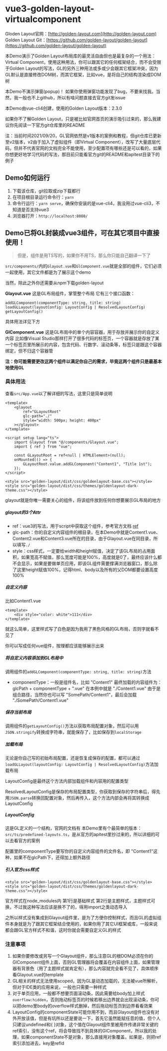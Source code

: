# vue3-golden-layout-virtualcomponent
Gloden Layout官网：[http://golden-layout.com](http://golden-layout.com)
Golden Layout Git：[https://github.com/golden-layout/golden-layout](https://github.com/golden-layout/golden-layout)

本Demo演示了Golden Layout布局库的最灵活自由但也是最复杂的一个用法：Virtual Component，使用这种用法，你可以跟其它的任何框架结合，而不会受限于Golden Layout的写法，GL的另外三种用法或多或少会跟其它框架冲突，因为GL默认是直接修改DOM树，而其它框架，比如vue，是将自己的结构渲染成DOM树

本Demo不演示弹窗(popup)！
如果你使用弹窗功能发现了bug，不要来找我。当然，我一般也不上github，所以有啥问题直接去官方git发issue

本Demo由vue-cli4创建，使用的Golden Layout版本：2.3.0

如果你不了解Golden Layout，只是被比如官网首页的演示吸引过来的，那么我建议你先阅读一下官方git仓库里的README

注：当前时间2021/09/20，GL官网依然是v1版本的案例和教程，但git仓库已更新至v2版本，v2由于加入了虚拟组件（即Virtual Component），改写了大量底层代码，但并不代表官网的文档完全不能使用，至少配置项有哪些还是可以看的，如果你想更好地学习代码的写法，那目前只能看官方git的README和apitest目录下的例子

## Demo如何运行
1. 下载该仓库，git拉取或zip下载都行
2. 在项目根目录运行命令行：`yarn`
3. 命令行运行：`yarn serve`，确保你安装的是vue-cli4，我没用过vue-cli3，不知道是否支持vue3
4. 浏览器打开：`http://localhost:8080/`

## Demo已将GL封装成vue3组件，可在其它项目中直接使用！
> 但是，组件是用TS写的，如果你不用TS，那么你只能自己翻译一下了

`src/components/`内的`Glayout.vue`和`GlComponent.vue`就是全部的组件，它们必须一起使用，其它文件都是为了展示这个demo

当然，除此之外你还需要从npm下载golden-layout

**Glayout.vue**
这是GL布局组件，掌管整个布局
它有三个接口函数：

	addGLComponent(componentType: string, title: string)
	loadGLLayout(layoutConfig: LayoutConfig | ResolvedLayoutConfig)
	getLayoutConfig()

具体用法详见下方

**GlComponent.vue**
这是GL布局中的单个内容容器，用于存放并展示你的自定义内容
比如像Visual Studio那样打开了很多代码的标签页，一个容器就是存放了某一个标签页里所展示的内容，包含代码、行数字、滚动条等，标签只是跟这个容器绑定，但不归这个容器管

**注：你可能需要更改这两个组件以满足你自己的需求，毕竟这两个组件只是最基本地使用GL**

### 具体用法
查看`src/App.vue`以了解详细的写法，这里只是简单说明

	<template>
		<glayout
			ref="GLayoutRoot"
			glc-path="./"
			style="width: 500px; height: 400px"
		></glayout>
	</template>

	<script setup lang="ts">
		import Glayout from "@/components/Glayout.vue";
		import { ref } from "vue";

		const GLayoutRoot = ref<null | HTMLElement>(null);
		onMounted(() => {
			GLayoutRoot.value.addGLComponent("Content1", "Title 1st");
		});
	</script>

	<style src="golden-layout/dist/css/goldenlayout-base.css"></style>
	<style src="golden-layout/dist/css/themes/goldenlayout-dark-theme.css"></style>

glayout就是你唯一需要关心的组件，将该组件放到任何你想要展示GL布局的地方

##### glayout的3个Attr
- ref：vue3的写法，用于script中获取这个组件，参考官方文档 [ref](https://v3.cn.vuejs.org/api/special-attributes.html#ref)
- glc-path：你的自定义内容组件的根目录，在本Demo中就是Content1.vue、Content2.vue和Content3.vue所在的目录，由于Glayout.vue在同目录，所以填写`./`
- style：css样式，一定要给width和height赋值，决定了该GL布局的占用面积，如果宽高不赋值，那么宽度可能是100%，高度就是0了，最终应该什么都不会显示，如果是要做单页应用，即该GL组件需要撑满浏览器窗口，那么除了这里height赋值100%，记得html、body以及所有的父DOM都要设置高度100%

##### 自定义内容
比如Content1.vue

    <template>
        <div style="color: white">111</div>
    </template>

就这么简单，这里样式写了白色是因为我用了黑色风格的GL布局，否则字就看不见了

你可以写成任何vue组件，按理都应该能够展示出来

##### 将自定义内容添加到GL布局中
调用组件的`addGLComponent(componentType: string, title: string)`方法
- componentType：一般是组件名，比如 "Content1"
最终加载的内容组件为：glcPath + componentType + ".vue"
在本例中就是 "./Content1.vue"
由于是组合路径，当然你也可以写 "SomePath/Content1"，最后会加载 "./SomePath/Content1.vue"

##### 保存当前布局
调用组件的`getLayoutConfig()`方法以获取布局配置对象，然后可以用`JSON.stringify`转换成字符串，就能保存了，比如保存到`localStorage`

##### 加载布局
无论是你自己写的初始布局配置，还是恢复成保存的配置，都可以通过`loadGLLayout(layoutConfig: LayoutConfig | ResolvedLayoutConfig)`方法加载布局

LayoutConfig是最终这个方法内部加载组件和内容用的配置类型

ResolvedLayoutConfig是保存的布局配置类型，你获取到保存的字符串后，得先用`JSON.parse`转换回配置对象，然后再传入，这个方法内部会再将其转换成LayoutConfig

##### LayoutConfig
这是GL定义的一个结构，官网的文档有
本Demo里有个最简单的版本：`src/ts/predefined-layouts.ts`，是从官方的apitest里抄过来的，所以详细的可以去看官方的案例

配置里的componentType要写你的自定义内容组件的文件名，即 "Content1"这种，如果不在glcPath下，还得加上额外路径

##### 引入官方css样式

	<style src="golden-layout/dist/css/goldenlayout-base.css"></style>
	<style src="golden-layout/dist/css/themes/goldenlayout-dark-theme.css"></style>

官方样式在node_modules内
第1行是基础样式
第2行是主题样式，主题样式可换，不过我这种写法应该是换不了的，得用import之类动态导入

之所以样式没有集成到Glayout组件里，是为了方便你控制样式，而且GL的虚拟组件本身就是为了跟其它框架结合使用的，如果你用了其它UI框架或库，一般来说都会跟GL官方样式不和谐，这时你就会需要自定义GL的样式

### 注意事项
1. 如果你要修改或另写一个Glayout组件，那么注意GL的根DOM必须在你的GlComponent组件上面，否则GL管理器将会覆盖在内容组件上面，如果管理器有背景色（用了主题样式就肯定有），那么内容就完全看不见了，具体顺序看Glayout.vue的template
2. GL相关的样式无法使用scoped，因为GL是动态加载的，无法被vue所解析，但对于IDE类的应用来说，一般也只需要一种样式
3. 对于单页应用，一般都不想要页面滚动条，因此需要给body加上样式`overflow:hidden`，否则拖动标签页的时候若移出边界就会出现滚动条，你可以把demo里body的overflow样式删掉，然后拖动标签页到边界看看效果
4. LayoutConfig的componentState可能你用不到，而且Glayout组件也没有对外开放该值，但是有坑所以还是要说一下，首先它虽然能赋任意的值，但个人只建议undefined和{ }对象，这个值在Glayout组件里被用作传递非常关键的ref索引，没有这个ref，将会导致找不到具体的GlComponent，所以我的处理，如果componentState不是对象，那么直接用对象覆盖，如果是，则把ref索引添加进去，key是refId
